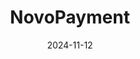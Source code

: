 ---  
layout: startup_page  
title: "NovoPayment"  
id: "novopayment.com"  
permalink: "/novopaymentnovopayment.com11122024/"  
website: "https://novopayment.com"  
funding_round: "Growth Equity"  
funding_amount: "$20M"  
investors: "Morgan Stanley Expansion Capital"  
about: "NovoPayment provides digital banking, payments, and card solutions as a vertical-focused SaaS platform. It serves banks, financial institutions, and fintechs, enabling them to offer intuitive digital financial services and improve customer experiences and operational margins. Its solutions include digital wallets, instant account issuance, and cross-border transfers."  
markets: "Fintech, Banking, Payments, BaaS, Digital Banking, Open Banking, Neo Banks, Digital Transformation, Financial Services"  
hq: "Miami, Florida, United States"  
founded_year: "2007"  
linkedin: "https://www.linkedin.com/company/novopayment"  
twitter: "http://twitter.com/novopayment"  
instagram: ""  
facebook: "https://www.facebook.com/novopaymentt/"  
crunchbase: "https://www.crunchbase.com/organization/novopayment"  
pitchbook: "https://pitchbook.com/profiles/company/93719-98"  

date_display: "12-Nov-2024"  
date: "2024-11-12"

# SEO Optimization  
meta_title: "NovoPayment - Growth Equity Funding ($20M)"  
meta_description: "NovoPayment, NovoPayment provides digital banking, payments, and card solutions as a vertical-focused SaaS platform. It serves banks, financial institutions, and f..."  
meta_keywords: "NovoPayment, Fintech, Banking, Payments, BaaS, Digital Banking, Open Banking, Neo Banks, Digital Transformation, Financial Services, Growth Equity funding"  
canonical_url: "https://startup.projectstartups.com/novopaymentnovopayment.com11122024/"  
---
